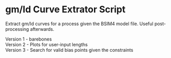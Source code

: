 # gm/Id Curve Extrator Script
Extract gm/Id curves for a process given the BSIM4 model file. Useful post-processing afterwards.

Version 1 - barebones  
Version 2 - Plots for user-input lengths  
Version 3 - Search for valid bias points given the constraints  
